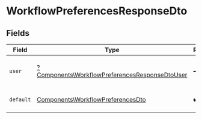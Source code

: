 # WorkflowPreferencesResponseDto


## Fields

| Field                                                                                                           | Type                                                                                                            | Required                                                                                                        | Description                                                                                                     |
| --------------------------------------------------------------------------------------------------------------- | --------------------------------------------------------------------------------------------------------------- | --------------------------------------------------------------------------------------------------------------- | --------------------------------------------------------------------------------------------------------------- |
| `user`                                                                                                          | [?Components\WorkflowPreferencesResponseDtoUser](../../Models/Components/WorkflowPreferencesResponseDtoUser.md) | :heavy_minus_sign:                                                                                              | User-specific workflow preferences                                                                              |
| `default`                                                                                                       | [Components\WorkflowPreferencesDto](../../Models/Components/WorkflowPreferencesDto.md)                          | :heavy_check_mark:                                                                                              | Default workflow preferences                                                                                    |